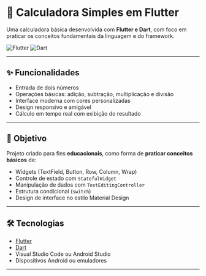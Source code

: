 # 📱 Calculadora Simples em Flutter

Uma calculadora básica desenvolvida com **Flutter e Dart**, com foco em praticar os conceitos fundamentais da linguagem e do framework.

![Flutter](https://img.shields.io/badge/Flutter-Calculator-green)
![Dart](https://img.shields.io/badge/Dart-Practice-blue)

---

## ✨ Funcionalidades

- Entrada de dois números
- Operações básicas: adição, subtração, multiplicação e divisão
- Interface moderna com cores personalizadas
- Design responsivo e amigável
- Cálculo em tempo real com exibição do resultado

---

## 🎯 Objetivo

Projeto criado para fins **educacionais**, como forma de **praticar conceitos básicos** de:
- Widgets (TextField, Button, Row, Column, Wrap)
- Controle de estado com `StatefulWidget`
- Manipulação de dados com `TextEditingController`
- Estrutura condicional (`switch`)
- Design de interface no estilo Material Design

---

## 🛠️ Tecnologias

- [Flutter](https://flutter.dev/)
- [Dart](https://dart.dev/)
- Visual Studio Code ou Android Studio
- Dispositivos Android ou emuladores

---
